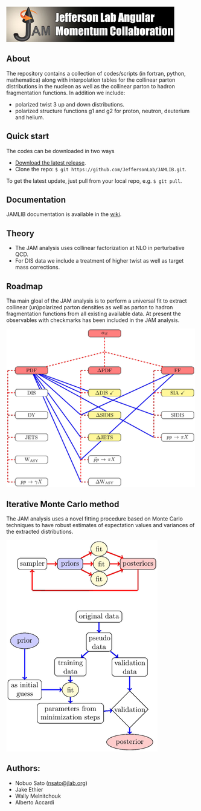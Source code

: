 ![jamlogo](gallery/jam.jpg)

## About
 
The repository contains a collection of codes/scripts (in fortran, python,
mathematica) along with interpolation tables for the collinear parton 
distributions in the nucleon as well as the collinear parton to hadron 
fragmentation functions. In addition we include: 

* polarized twist 3 up and down distributions.
* polarized structure functions g1 and g2 for proton, neutron, deuterium and helium.


## Quick start
The codes can be downloaded in two ways

* [Download the latest release](https://github.com/JeffersonLab/JAMLIB/archive/master.zip).
*  Clone the repo:  `$ git https://github.com/JeffersonLab/JAMLIB.git`.

To get the latest update, just pull from your local repo, e.g. `$ git pull`.

## Documentation
JAMLIB documentation is available in the [wiki](https://github.com/JeffersonLab/JAMLIB/wiki). 

## Theory
* The JAM analysis uses collinear factorization at NLO in perturbative QCD.
* For DIS data we include a treatment of higher twist as well as target mass corrections.

## Roadmap
Tha main gloal of the JAM analysis is to perform a universal fit to extract
collinear (un)polarized parton densities as well as parton to hadron
fragmentation functions from all existing available data. At present the
observables with checkmarks has been included in the JAM analysis.

<img src="gallery/roadmap.jpg" width="500">


## Iterative Monte Carlo method 
The JAM analysis uses a novel fitting procedure based on Monte Carlo techniques
to have robust estimates of expectation values and variances of the extracted 
distributions.  

<img src="gallery/workflow.jpg" width="400">





## Authors:
* Nobuo Sato  (nsato@jlab.org)
* Jake Ethier 
* Wally Melnitchouk  
* Alberto Accardi


